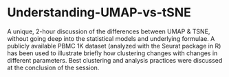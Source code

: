 # Understanding-UMAP-vs-tSNE
A unique, 2-hour discussion of the differences between UMAP &amp; TSNE, without going deep into the statistical models and underlying formulae. A publicly available PBMC 1K dataset (analyzed with the Seurat package in R) has been used to illustrate briefly how clustering changes with changes in different parameters. Best clustering and analysis practices were discussed at the conclusion of the session.
